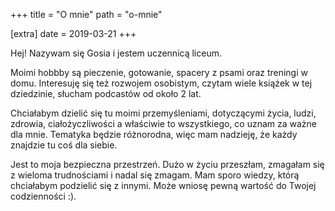 +++
title = "O mnie"
path = "o-mnie"

[extra]
date = 2019-03-21
+++

Hej! Nazywam się Gosia i jestem uczennicą liceum.

 Moimi hobbby są pieczenie, gotowanie,
spacery z psami oraz treningi w domu. Interesuję się też rozwojem osobistym, czytam wiele książek 
w tej dziedzinie, słucham podcastów od około 2 lat. 


Chciałabym dzielić się tu moimi przemyśleniami,
dotyczącymi życia, ludzi, zdrowia, ciałożyczliwości a właściwie to wszystkiego, co uznam za 
ważne dla mnie. Tematyka będzie różnorodna, więc mam nadzieję, że każdy znajdzie tu coś dla siebie.  


Jest to moja bezpieczna przestrzeń. Dużo w życiu przeszłam, zmagałam się z wieloma
trudnościami i nadal się zmagam. Mam sporo wiedzy, którą chciałabym podzielić się z innymi. Może wniosę pewną wartość 
do Twojej codzienności :). 
